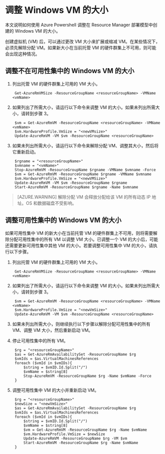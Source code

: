<properties
    pageTitle="调整 Windows VM 的大小 | Azure"
    description="使用 Azure Powershell 调整在 Resource Manager 部署模型中创建的 Windows 虚拟机的大小。"
    services="virtual-machines-windows"
    documentationcenter=""
    author="Drewm3"
    manager="timlt"
    editor=""
    tags="azure-resource-manager" />
<tags 
    ms.assetid="057ff274-6dad-415e-891c-58f8eea9ed78"
    ms.service="virtual-machines-windows"
    ms.workload="na"
    ms.tgt_pltfrm="vm-windows"
    ms.devlang="na"
    ms.topic="article"
    ms.date="10/19/2016"
    wacn.date="03/06/2017"
    ms.author="drewm" />

# 调整 Windows VM 的大小
本文说明如何使用 Azure Powershell 调整在 Resource Manager 部署模型中创建的 Windows VM 的大小。

创建虚拟机 (VM) 后，可以通过更改 VM 大小来扩展或缩减 VM。在某些情况下，必须先解除分配 VM。如果新大小在当前托管 VM 的硬件群集上不可用，则可能会出现这种情况。

## 调整不在可用性集中的 Windows VM 的大小
1. 列出托管 VM 的硬件群集上可用的 VM 大小。

        Get-AzureRmVMSize -ResourceGroupName <resourceGroupName> -VMName <vmName> 

2. 如果列出了所需大小，请运行以下命令来调整 VM 的大小。如果未列出所需大小，请转到步骤 3。

        $vm = Get-AzureRmVM -ResourceGroupName <resourceGroupName> -VMName <vmName>
        $vm.HardwareProfile.VmSize = "<newVMsize>"
        Update-AzureRmVM -VM $vm -ResourceGroupName <resourceGroupName>

3. 如果未列出所需大小，请运行以下命令来解除分配 VM、调整其大小，然后将它重新启动。

        $rgname = "<resourceGroupName>"
        $vmname = "<vmName>"
        Stop-AzureRmVM -ResourceGroupName $rgname -VMName $vmname -Force
        $vm = Get-AzureRmVM -ResourceGroupName $rgname -VMName $vmname
        $vm.HardwareProfile.VmSize = "<newVMSize>"
        Update-AzureRmVM -VM $vm -ResourceGroupName $rgname
        Start-AzureRmVM -ResourceGroupName $rgname -Name $vmname

> [AZURE.WARNING]
解除分配 VM 会释放分配给该 VM 的所有动态 IP 地址。OS 和数据磁盘不受影响。
> 
> 

## 调整可用性集中的 Windows VM 的大小
如果可用性集中 VM 的新大小在当前托管 VM 的硬件群集上不可用，则将需要解除分配可用性集中的所有 VM 以调整 VM 大小。已调整一个 VM 的大小后，可能还需要更新可用性集中其他 VM 的大小。若要调整可用性集中 VM 的大小，请执行以下步骤。

1. 列出托管 VM 的硬件群集上可用的 VM 大小。

        Get-AzureRmVMSize -ResourceGroupName <resourceGroupName> -VMName <vmName>

2. 如果列出了所需大小，请运行以下命令来调整 VM 的大小。如果未列出所需大小，请转到步骤 3。

        $vm = Get-AzureRmVM -ResourceGroupName <resourceGroupName> -VMName <vmName>
        $vm.HardwareProfile.VmSize = "<newVmSize>"
        Update-AzureRmVM -VM $vm -ResourceGroupName <resourceGroupName>

3. 如果未列出所需大小，则继续执行以下步骤以解除分配可用性集中的所有 VM、调整 VM 大小，然后重新启动 VM。
4. 停止可用性集中的所有 VM。

        $rg = "<resourceGroupName>"
        $as = Get-AzureRmAvailabilitySet -ResourceGroupName $rg
        $vmIds = $as.VirtualMachinesReferences
        foreach ($vmId in $vmIDs){
            $string = $vmID.Id.Split("/")
            $vmName = $string[8]
            Stop-AzureRmVM -ResourceGroupName $rg -Name $vmName -Force
        } 

5. 调整可用性集中 VM 的大小并重新启动 VM。

        $rg = "<resourceGroupName>"
        $newSize = "<newVmSize>"
        $as = Get-AzureRmAvailabilitySet -ResourceGroupName $rg
        $vmIds = $as.VirtualMachinesReferences
        foreach ($vmId in $vmIDs){
            $string = $vmID.Id.Split("/")
            $vmName = $string[8]
            $vm = Get-AzureRmVM -ResourceGroupName $rg -Name $vmName
            $vm.HardwareProfile.VmSize = $newSize
            Update-AzureRmVM -ResourceGroupName $rg -VM $vm
            Start-AzureRmVM -ResourceGroupName $rg -Name $vmName
        }

<!---HONumber=Mooncake_1212_2016-->